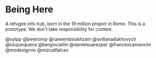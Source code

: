 # Being Here

A refugee info hub, born in the 19 million project in Rome. 
This is a prototype. We don't take responsibility for content.

@sytpp
@beetromp 
@raneemboukhzam 
@svitlanadukhovych 
@lulujunqueira
@bergincaitlin
@danielsuarezper 
@francescamancini
@modesignrio 
@mizcatfalcao

